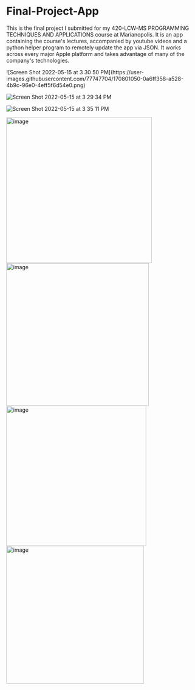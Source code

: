# Final-Project-App
This is the final project I submitted for my 420-LCW-MS PROGRAMMING TECHNIQUES AND APPLICATIONS course at Marianopolis. It is an app containing the course's lectures, accompanied by youtube videos and a python helper program to remotely update the app via JSON. It works across every major Apple platform and takes advantage of many of the company's technologies.

<div>
![Screen Shot 2022-05-15 at 3 30 50 PM](https://user-images.githubusercontent.com/77747704/170801050-0a6ff358-a528-4b9c-96e0-4eff5f6d54e0.png)

![Screen Shot 2022-05-15 at 3 29 34 PM](https://user-images.githubusercontent.com/77747704/170801042-9aa848bc-2b64-4159-a657-2b8dc8037021.png)

![Screen Shot 2022-05-15 at 3 35 11 PM](https://user-images.githubusercontent.com/77747704/170801064-528bea65-f8f6-49cc-9b43-850294e7c920.png)
</div>

<img width="383" alt="image" src="https://user-images.githubusercontent.com/77747704/170801130-1d4f02b4-552d-4940-ac71-289db97d7de2.png">

<img width="375" alt="image" src="https://user-images.githubusercontent.com/77747704/170801149-ef8281bd-7c39-4309-ac8f-398e5e7f03c5.png">

<img width="368" alt="image" src="https://user-images.githubusercontent.com/77747704/170801168-16887fa9-81ea-4d83-8de8-ddf0307b0838.png">

<img width="362" alt="image" src="https://user-images.githubusercontent.com/77747704/170801177-da22d54b-401b-4b2c-8fe2-1fa2047cb6a3.png">

